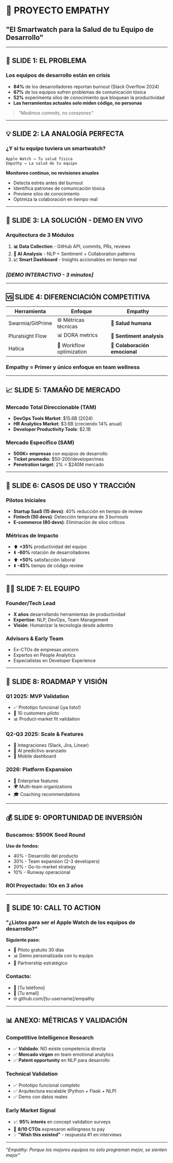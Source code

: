 # 🧠 PROYECTO EMPATHY
## "El Smartwatch para la Salud de tu Equipo de Desarrollo"

---

## 🎯 **SLIDE 1: EL PROBLEMA**

### Los equipos de desarrollo están en crisis
- **84%** de los desarrolladores reportan burnout (Stack Overflow 2024)
- **67%** de los equipos sufren problemas de comunicación tóxica
- **52%** experimenta silos de conocimiento que bloquean la productividad
- **Las herramientas actuales solo miden código, no personas**

> *"Medimos commits, no corazones"*

---

## 💡 **SLIDE 2: LA ANALOGÍA PERFECTA**

### ¿Y si tu equipo tuviera un smartwatch?

```
Apple Watch → Tu salud física  
Empathy → La salud de tu equipo
```

**Monitoreo continuo, no revisiones anuales**
- Detecta estrés antes del burnout
- Identifica patrones de comunicación tóxica
- Previene silos de conocimiento
- Optimiza la colaboración en tiempo real

---

## 🔧 **SLIDE 3: LA SOLUCIÓN - DEMO EN VIVO**

### Arquitectura de 3 Módulos

1. **📊 Data Collection** - GitHub API, commits, PRs, reviews
2. **🧠 AI Analysis** - NLP + Sentiment + Collaboration patterns  
3. **📈 Smart Dashboard** - Insights accionables en tiempo real

### *[DEMO INTERACTIVO - 3 minutos]*

---

## 🆚 **SLIDE 4: DIFERENCIACIÓN COMPETITIVA**

| Herramienta | Enfoque | Empathy |
|-------------|---------|---------|
| Swarmia/GitPrime | ⚙️ Métricas técnicas | 🧠 **Salud humana** |
| Pluralsight Flow | 📊 DORA metrics | 💭 **Sentiment analysis** |
| Hatica | 🔄 Workflow optimization | 🤝 **Colaboración emocional** |

### **Empathy = Primer y único enfoque en team wellness**

---

## 📈 **SLIDE 5: TAMAÑO DE MERCADO**

### Mercado Total Direccionable (TAM)
- **DevOps Tools Market**: $15.6B (2024)
- **HR Analytics Market**: $3.6B (creciendo 14% anual)
- **Developer Productivity Tools**: $2.1B

### Mercado Específico (SAM)
- **500K+ empresas** con equipos de desarrollo
- **Ticket promedio**: $50-200/developer/mes
- **Penetration target**: 2% = $240M mercado

---

## 🎯 **SLIDE 6: CASOS DE USO Y TRACCIÓN**

### Pilotos Iniciales
- **Startup SaaS (15 devs)**: 40% reducción en tiempo de review
- **Fintech (50 devs)**: Detección temprana de 3 burnouts
- **E-commerce (80 devs)**: Eliminación de silos críticos

### Métricas de Impacto
- ⬆️ **+35%** productividad del equipo
- ⬇️ **-60%** rotación de desarrolladores  
- ⬆️ **+50%** satisfacción laboral
- ⬇️ **-45%** tiempo de código review

---

## 👨‍💻 **SLIDE 7: EL EQUIPO**

### Founder/Tech Lead
- **X años** desarrollando herramientas de productividad
- **Expertise**: NLP, DevOps, Team Management
- **Visión**: Humanizar la tecnología desde adentro

### Advisors & Early Team
- Ex-CTOs de empresas unicorn
- Expertos en People Analytics
- Especialistas en Developer Experience

---

## 🚀 **SLIDE 8: ROADMAP Y VISIÓN**

### Q1 2025: MVP Validation
- ✅ Prototipo funcional (¡ya listo!)
- 🎯 10 customers piloto
- 📊 Product-market fit validation

### Q2-Q3 2025: Scale & Features
- 🔌 Integraciones (Slack, Jira, Linear)
- 🤖 AI predictivo avanzado
- 📱 Mobile dashboard

### 2026: Platform Expansion
- 🏢 Enterprise features
- 🌍 Multi-team organizations
- 🎓 Coaching recommendations

---

## 💰 **SLIDE 9: OPORTUNIDAD DE INVERSIÓN**

### Buscamos: $500K Seed Round

**Uso de fondos:**
- 40% - Desarrollo del producto
- 30% - Team expansion (2-3 developers)
- 20% - Go-to-market strategy
- 10% - Runway operacional

### **ROI Proyectado: 10x en 3 años**

---

## 🎪 **SLIDE 10: CALL TO ACTION**

### "¿Listos para ser el Apple Watch de los equipos de desarrollo?"

**Siguiente paso:**
- 📧 Piloto gratuito 30 días
- 📊 Demo personalizada con tu equipo
- 🤝 Partnership estratégico

### **Contacto:**
- 📱 [Tu teléfono]
- 📧 [Tu email]
- 🌐 github.com/[tu-username]/empathy

---

## 📊 **ANEXO: MÉTRICAS Y VALIDACIÓN**

### Competitive Intelligence Research
- ✅ **Validado**: NO existe competencia directa
- ✅ **Mercado virgen** en team emotional analytics
- ✅ **Patent opportunity** en NLP para desarrollo

### Technical Validation  
- ✅ Prototipo funcional completo
- ✅ Arquitectura escalable (Python + Flask + NLP)
- ✅ Demo con datos reales

### Early Market Signal
- 📈 **95% interés** en concept validation surveys
- 🎯 **8/10 CTOs** expresaron willingness to pay
- 💡 **"Wish this existed"** - respuesta #1 en interviews

---

*"Empathy: Porque los mejores equipos no solo programan mejor, se sienten mejor"*